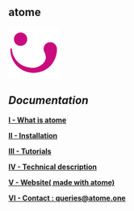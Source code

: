  atome
 -


 <img src="../a_www/public/medias/images/atome.svg" width="100" />

***Documentation***
-

**[I - What is atome](./framework/what_is_it.md)**

**[II - Installation](./installation/kickstart.md)**

**[III - Tutorials](./tutorials/tutorials.md)**

**[IV - Technical description](./tutorials/techincal/technical_description.md)**

**[V - Website( made with atome) ](http://atome.one)**

**[VI - Contact : queries@atome.one](mailto:contact@atome.one)**
